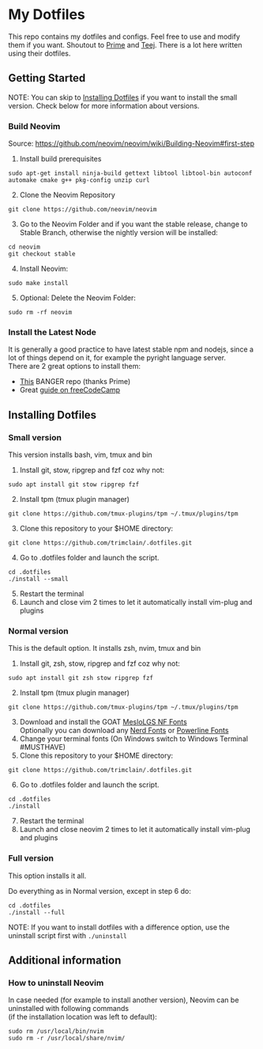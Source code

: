 # My Dotfiles

This repo contains my dotfiles and configs. Feel free to use and modify them if you want. Shoutout to [Prime](https://github.com/ThePrimeagen) and [Teej](https://github.com/tjdevries). There is a lot here written using their dotfiles.

## Getting Started
NOTE: You can skip to [Installing Dotfiles](https://github.com/trimclain/.dotfiles#Installing-Dotfiles) if you want to install the small version. Check below for more information about versions.

### Build Neovim <br/>

Source: https://github.com/neovim/neovim/wiki/Building-Neovim#first-step
1. Install build prerequisites
```
sudo apt-get install ninja-build gettext libtool libtool-bin autoconf automake cmake g++ pkg-config unzip curl

```
2. Clone the Neovim Repository
```
git clone https://github.com/neovim/neovim

```
3. Go to the Neovim Folder and  if you want the stable release, change to Stable Branch, otherwise the nightly version will be installed:
```
cd neovim
git checkout stable
```
4. Install Neovim:
```
sudo make install
```
5. Optional: Delete the Neovim Folder:
```
sudo rm -rf neovim
```

### Install the Latest Node

It is generally a good practice to have latest stable npm and nodejs, since a lot of things depend on it, for example the pyright language server.<br/>
There are 2 great options to install them:<br/>
- [This](https://github.com/mklement0/n-install) BANGER repo (thanks Prime)
- Great [guide on freeCodeCamp](https://www.freecodecamp.org/news/how-to-install-node-js-on-ubuntu-and-update-npm-to-the-latest-version/)

## Installing Dotfiles

### Small version
This version installs bash, vim, tmux and bin<br/>

1. Install git, stow, ripgrep and fzf coz why not:
```
sudo apt install git stow ripgrep fzf
```
2. Install tpm (tmux plugin manager)
```
git clone https://github.com/tmux-plugins/tpm ~/.tmux/plugins/tpm
```
3. Clone this repository to your $HOME directory:
```
git clone https://github.com/trimclain/.dotfiles.git
```
4. Go to .dotfiles folder and launch the script.<br/>
```
cd .dotfiles
./install --small
```
5. Restart the terminal
6. Launch and close vim 2 times to let it automatically install vim-plug and plugins


### Normal version
This is the default option. It installs zsh, nvim, tmux and bin<br/>

1. Install git, zsh, stow, ripgrep and fzf coz why not:
```
sudo apt install git zsh stow ripgrep fzf
```
2. Install tpm (tmux plugin manager)
```
git clone https://github.com/tmux-plugins/tpm ~/.tmux/plugins/tpm
```
3. Download and install the GOAT [MesloLGS NF Fonts](https://github.com/romkatv/powerlevel10k#manual-font-installation)<br/>
Optionally you can download any [Nerd Fonts](https://github.com/ryanoasis/nerd-fonts) or [Powerline Fonts](https://github.com/powerline/fonts)
4. Change your terminal fonts (On Windows switch to Windows Terminal \#MUSTHAVE)
5. Clone this repository to your $HOME directory:
```
git clone https://github.com/trimclain/.dotfiles.git
```
6. Go to .dotfiles folder and launch the script.
```
cd .dotfiles
./install
```
7. Restart the terminal
8. Launch and close neovim 2 times to let it automatically install vim-plug and plugins

### Full version
This option installs it all.<br/>

Do everything as in Normal version, except in step 6 do:
```
cd .dotfiles
./install --full
```

NOTE: If you want to install dotfiles with a difference option, use the uninstall script first with `./uninstall`

## Additional information

### How to uninstall Neovim

In case needed (for example to install another version), Neovim can be uninstalled with following commands<br/>
(if the installation location was left to default):
```
sudo rm /usr/local/bin/nvim
sudo rm -r /usr/local/share/nvim/
```
